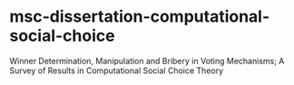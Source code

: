 # msc-dissertation-computational-social-choice
Winner Determination, Manipulation and Bribery in Voting Mechanisms; A Survey of Results in Computational Social Choice Theory
